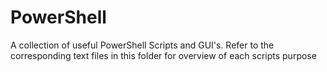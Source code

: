 # PowerShell
A collection of useful PowerShell Scripts and GUI's.
Refer to the corresponding text files in this folder for overview of each scripts purpose
